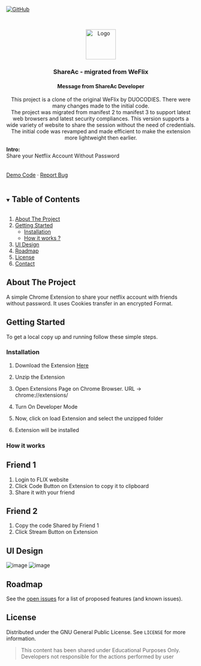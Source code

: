 
[![GitHub](https://img.shields.io/github/license/wecodeorg/WeFlix)](https://github.com/wecodeorg/WeFlix/blob/main/LICENSE)



<!-- PROJECT LOGO -->
<br />
<p align="center">
  <a href="https://github.com/wecodeorg/WeFlix">
    <img src="https://avatars.githubusercontent.com/u/79436918?s=200&v=4g" alt="Logo" width="80" height="80">
  </a>

  <h3 align="center">ShareAc - migrated from WeFlix</h3>

<h4 align="center">Message from ShareAc Developer</h4>

  <p align="center">
This project is a clone of the original WeFlix by DUOCODIES. There were many changes made to the initial code.<br>
  The project was migrated from manifest 2 to manifest 3 to support latest web browsers and latest security compliances. This version supports a wide variety of website to share the session without the need of credentials. The initial code was revamped and made efficient to make the extension more lightweight then earlier.

  
  <b>Intro:</b><br>
  Share your Netflix Account Without Password
    <br />
    <br />
    <br />
    <a href="#roadmap">Demo Code</a>
    ·
    <a href="https://github.com/wecodeorg/WeFlix/issues">Report Bug</a>
    
  </p>
</p>



<!-- TABLE OF CONTENTS -->
<details open="open">
  <summary><h2 style="display: inline-block">Table of Contents</h2></summary>
    <ol>
    <li>
      <a href="#about-the-project">About The Project</a>
    </li>
    <li>
      <a href="#getting-started">Getting Started</a>
      <ul>
        <li><a href="#installation">Installation</a></li>
         <li><a href="#how-it-works">How it works ?</a></li>
      </ul>
    </li>
      <li><a href="#UI design">UI Design</a></li>
    <li><a href="#roadmap">Roadmap</a></li>
    <li><a href="#license">License</a></li>
    <li><a href="#contact">Contact</a></li>
    </ol>
</details>



<!-- ABOUT THE PROJECT -->
## About The Project

A simple Chrome Extension to share your netflix account with friends without password.
It uses Cookies transfer in an encrypted Format.


<!-- GETTING STARTED -->
## Getting Started

To get a local copy up and running follow these simple steps.


### Installation

1. Download the Extension [Here](https://github.com/wecodeorg/WeFlix/archive/refs/heads/main.zip)

2. Unzip the Extension

3. Open Extensions Page on Chrome Browser. URL -> chrome://extensions/

4. Turn On Developer Mode

5. Now, click on load Extension and select the unzipped folder

6. Extension will be installed

 ### How it works
  
## Friend 1
1. Login to FLIX website
2. Click Code Button on Extension to copy it to clipboard
3. Share it with your friend
## Friend 2
1. Copy the code Shared by Friend 1
2. Click Stream Button on Extension

## UI Design
![image](https://user-images.githubusercontent.com/45468908/124236853-86b93880-db34-11eb-987b-e628bbf6c5c5.png)
![image](https://user-images.githubusercontent.com/45468908/124237156-d992f000-db34-11eb-8eb1-34345285a8c5.png)       

<!-- ROADMAP -->
## Roadmap

See the [open issues](https://github.com/wecodeorg/WeFlix/issues) for a list of proposed features (and known issues).





<!-- LICENSE -->
## License

Distributed under the GNU General Public License. See `LICENSE` for more information.




>  This content has been shared under Educational Purposes Only. Developers not responsible for the actions performed by user


